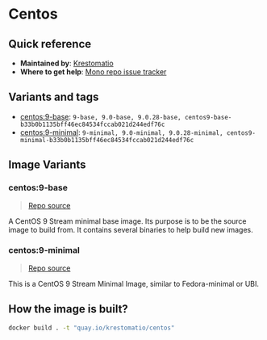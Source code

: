 # Centos
## Quick reference
- **Maintained by**:
[Krestomatio](https://krestomatio.com)
- **Where to get help**:
[Mono repo issue tracker](https://github.com/krestomatio/container_builder/issues)

## Variants and tags
- [centos:9-base](#centos9-base): `9-base, 9.0-base, 9.0.28-base, centos9-base-b33b0b1135bff46ec84534fccab021d244edf76c`
- [centos:9-minimal](#centos9-minimal): `9-minimal, 9.0-minimal, 9.0.28-minimal, centos9-minimal-b33b0b1135bff46ec84534fccab021d244edf76c`


## Image Variants
### centos:9-base
> [Repo source](https://github.com/krestomatio/container_builder/tree/master/centos/centos9-base)

A CentOS 9 Stream minimal base image. Its purpose is to be the source image to build from. It contains several binaries to help build new images.

### centos:9-minimal
> [Repo source](https://github.com/krestomatio/container_builder/tree/master/centos/centos9-minimal)

This is a CentOS 9 Stream Minimal Image, similar to Fedora-minimal or UBI.

## How the image is built?
```bash
docker build . -t "quay.io/krestomatio/centos"
```

